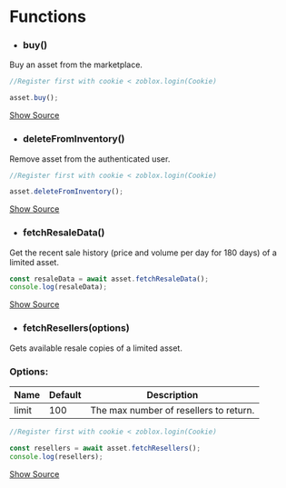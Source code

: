 # Functions

- ### buy()
Buy an asset from the marketplace.

```js
//Register first with cookie < zoblox.login(Cookie)

asset.buy();
```

[Show Source]()

- ### deleteFromInventory()
Remove asset from the authenticated user.

```js
//Register first with cookie < zoblox.login(Cookie)

asset.deleteFromInventory();
```

[Show Source]()

- ### fetchResaleData()
Get the recent sale history (price and volume per day for 180 days) of a limited asset.

```js
const resaleData = await asset.fetchResaleData();
console.log(resaleData);
```

[Show Source]()

- ### fetchResellers(options)
Gets available resale copies of a limited asset.

### Options:

| Name  | Default | Description                            |
| ----- | ------- | -------------------------------------- |
| limit | 100     | The max number of resellers to return. |

```js
//Register first with cookie < zoblox.login(Cookie)

const resellers = await asset.fetchResellers();
console.log(resellers);
```

[Show Source]()
